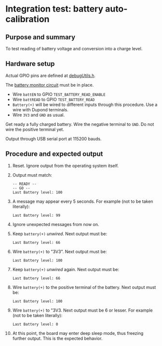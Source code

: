 # Integration test: battery auto-calibration

## Purpose and summary

To test reading of battery voltage and conversion into a charge level.

## Hardware setup

Actual GPIO pins are defined at [debugUtils.h](debugUtils.h). 

The [battery monitor circuit](../../../../doc/hardware/subsystems/BatteryMonitor/BatteryMonitor_en.md) must be in place. 

- Wire `battEN` to GPIO `TEST_BATTERY_READ_ENABLE`
- Wire `battREAD` to GPIO `TEST_BATTERY_READ`
- `Battery(+)` will be wired to different inputs through this procedure. Use a wire with Dupond terminals.
- Wire `3V3` and `GND` as usual.

Get ready a fully charged battery. Wire the negative terminal to `GND`. Do not wire the positive terminal yet.

Output through USB serial port at 115200 bauds.

## Procedure and expected output

1. Reset. Ignore output from the operating system itself.
2. Output must match:
   
   ```
   -- READY --
   -- GO --
   Last Battery level: 100
   ```
3. A message may appear every 5 seconds. For example (not to be taken literally):
   
   ```
   Last Battery level: 99
   ```
4. Ignore unexpected messages from now on.
5. Keep `battery(+)` _unwired_. Next output must be:
   
   ```
   Last Battery level: 66
   ```
6. Wire `battery(+)` to "3V3". Next output must be:
   
   ```
   Last Battery level: 100
   ```
7. Keep `battery(+)` _unwired_ again. Next output must be:
   
   ```
   Last Battery level: 66
   ```
8. Wire `battery(+)` to the positive terminal of the battery. Next output must be:
   
   ```
   Last Battery level: 100
   ```
9. Wire `battery(+)`  to "3V3. Next output must be 6 or lesser. For example (not to be taken literally):
   
   ```
   Last Battery level: 0
   ```
10. At this point, the board may enter deep sleep mode, thus freezing further output. This is the expected behavior.
